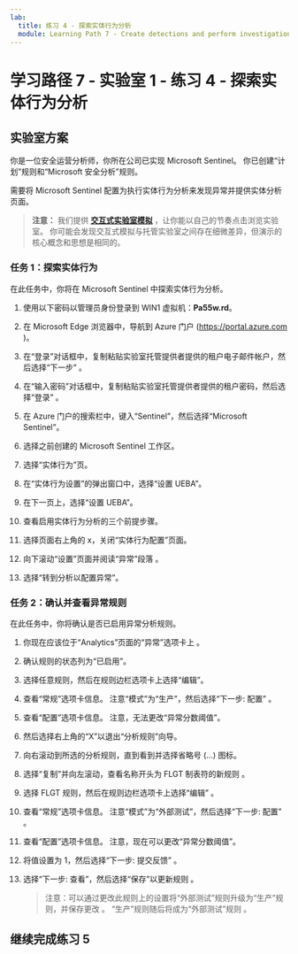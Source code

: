 ```yaml
---
lab:
  title: 练习 4 - 探索实体行为分析
  module: Learning Path 7 - Create detections and perform investigations using Microsoft Sentinel
---
```


# 学习路径 7 - 实验室 1 - 练习 4 - 探索实体行为分析

## 实验室方案

你是一位安全运营分析师，你所在公司已实现 Microsoft Sentinel。 你已创建“计划”规则和“Microsoft 安全分析”规则。 


需要将 Microsoft Sentinel 配置为执行实体行为分析来发现异常并提供实体分析页面。

>**注意：** 我们提供 **[交互式实验室模拟](https://mslabs.cloudguides.com/guides/SC-200%20Lab%20Simulation%20-%20Explore%20entity%20behavior%20analytics)** ，让你能以自己的节奏点击浏览实验室。 你可能会发现交互式模拟与托管实验室之间存在细微差异，但演示的核心概念和思想是相同的。 

### 任务 1：探索实体行为 

在此任务中，你将在 Microsoft Sentinel 中探索实体行为分析。

1. 使用以下密码以管理员身份登录到 WIN1 虚拟机：**Pa55w.rd**。  

1. 在 Microsoft Edge 浏览器中，导航到 Azure 门户 (https://portal.azure.com )。

1. 在“登录”对话框中，复制粘贴实验室托管提供者提供的租户电子邮件帐户，然后选择“下一步”  。

1. 在“输入密码”对话框中，复制粘贴实验室托管提供者提供的租户密码，然后选择“登录”  。

1. 在 Azure 门户的搜索栏中，键入“Sentinel”，然后选择“Microsoft Sentinel”。

1. 选择之前创建的 Microsoft Sentinel 工作区。

1. 选择“实体行为”页。

1. 在“实体行为设置”的弹出窗口中，选择“设置 UEBA”。

1. 在下一页上，选择“设置 UEBA”。

1. 查看启用实体行为分析的三个前提步骤。

1. 选择页面右上角的 x，关闭“实体行为配置”页面。

1. 向下滚动“设置”页面并阅读“异常”段落 。

1. 选择“转到分析以配置异常”。


### 任务 2：确认并查看异常规则

在此任务中，你将确认是否已启用异常分析规则。

1. 你现在应该位于“Analytics”页面的“异常”选项卡上 。

1. 确认规则的状态列为“已启用”。

1. 选择任意规则，然后在规则边栏选项卡上选择“编辑”。

1. 查看“常规”选项卡信息。 注意“模式”为“生产”，然后选择“下一步: 配置” 。

1. 查看“配置”选项卡信息。 注意，无法更改“异常分数阈值”。

1. 然后选择右上角的“X”以退出“分析规则”向导。

1. 向右滚动到所选的分析规则，直到看到并选择省略号 (...) 图标。

1. 选择“复制”并向左滚动，查看名称开头为 FLGT 制表符的新规则 。

1. 选择 FLGT 规则，然后在规则边栏选项卡上选择“编辑” 。

1. 查看“常规”选项卡信息。 注意“模式”为“外部测试”，然后选择“下一步: 配置” 。

1. 查看“配置”选项卡信息。 注意，现在可以更改“异常分数阈值”。

1. 将值设置为 1，然后选择“下一步: 提交反馈” 。

1. 选择“下一步: 查看”，然后选择“保存”以更新规则 。

    >注意：可以通过更改此规则上的设置将“外部测试”规则升级为“生产”规则，并保存更改  。 “生产”规则随后将成为“外部测试”规则 。
    

## 继续完成练习 5

